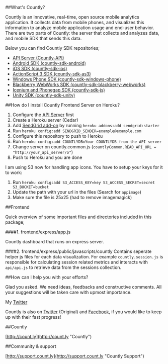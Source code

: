 ##What's Countly?

Countly is an innovative, real-time, open source mobile analytics application. It collects data from mobile phones, and visualizes this information to analyze mobile application usage and end-user behavior. There are two parts of Countly: the server that collects and analyzes data, and mobile SDK that sends this data.

Below you can find Countly SDK repositories;

- [API Server (Countly-API)](https://github.com/gabrielrinaldi/Countly-API-Heroku)
- [Android SDK (countly-sdk-android)](https://github.com/Countly/countly-sdk-android)
- [iOS SDK (countly-sdk-ios)](https://github.com/Countly/countly-sdk-ios)
- [ActionScript 3 SDK (countly-sdk-as3)](https://github.com/Countly/countly-sdk-as3)
- [Windows Phone SDK (countly-sdk-windows-phone)](https://github.com/Countly/countly-sdk-windows-phone)
- [Blackberry WebWorks SDK (countly-sdk-blackberry-webworks)](https://github.com/Countly/countly-sdk-blackberry-webworks)
- [Icenium and Phonegap SDK (countly-sdk-js)](https://github.com/Countly/countly-sdk-js)
- [Unity SDK (countly-sdk-unity)](https://github.com/Countly/countly-sdk-unity)

##How do I install Countly Frontend Server on Heroku?

1. Configure the [API Server](https://github.com/gabrielrinaldi/Countly-API-Heroku) first
2. Create a Heroku server (Cedar)
3. Add [SendGrid add-on](https://addons.heroku.com/sendgrid) by running `heroku addons:add sendgrid:starter`
4. Run `heroku config:add SENDGRID_SENDER=example@example.com`
5. Configure this repository to push to Heroku
6. Run `heroku config:add COUNTLYDB=Your COUNTLYDB from the API server`
7. Change server on countly.common.js (`countlyCommon.READ_API_URL = "http://your_api_server/o"`)
8. Push to Heroku and you are done

I am using S3 now for handling app icons. You have to setup your keys for it to work:

1. Run `heroku config:add S3_ACCESS_KEY=key S3_ACCESS_SECRET=secret S3_BUCKET=bucket`
2. Update the path with your url in the files (Search for `appimage`)
3. Make sure the file is 25x25 (had to remove imagemagick)

##Frontend

Quick overview of some important files and directories included in this package;

####1. frontend/express/app.js

Countly dashboard that runs on express server.

####2. frontend/express/public/javascripts/countly
Contains seperate  helper js files for each data visualization. For example `countly.session.js` is responsible for calculating session related metrics and interacts with `api/api.js` to retrieve data from the sessions collection.

##How can I help you with your efforts?

Glad you asked. We need ideas, feedbacks and constructive comments. All your suggestions will be taken care with upmost importance.

My [Twitter](http://twitter.com/gabriel_rinaldi)

Countly is also on [Twitter](http://twitter.com/gocountly) (Original) and [Facebook](http://www.facebook.com/Countly), if you would like to keep up with their fast progress!

##Countly

[http://count.ly](http://count.ly "Countly")

##Community & support

[http://support.count.ly](http://support.count.ly "Countly Support")
